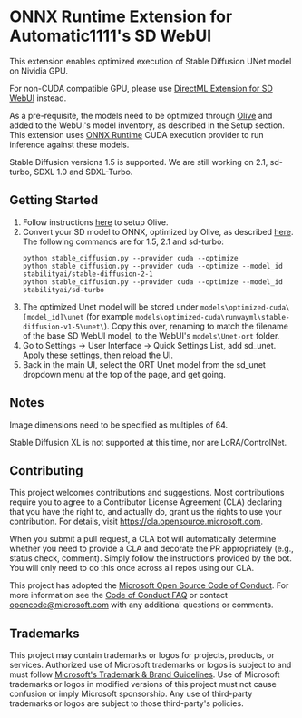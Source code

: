 # ONNX Runtime Extension for Automatic1111's SD WebUI

This extension enables optimized execution of Stable Diffusion UNet model on Nividia GPU.

For non-CUDA compatible GPU, please use [DirectML Extension for SD WebUI](https://github.com/microsoft/Stable-Diffusion-WebUI-DirectML) instead.

As a pre-requisite, the models need to be optimized through [Olive](https://github.com/microsoft/Olive) and added to the WebUI's model inventory, as described in the Setup
section. This extension uses [ONNX Runtime](https://onnxruntime.ai/) CUDA execution provider to run inference against these models.

Stable Diffusion versions 1.5 is supported. We are still working on 2.1, sd-turbo, SDXL 1.0 and SDXL-Turbo.

## Getting Started

1. Follow instructions [here](https://github.com/microsoft/Olive/tree/main/examples/stable_diffusion#prerequisitesn) to setup Olive.
2. Convert your SD model to ONNX, optimized by Olive, as described [here](https://github.com/microsoft/Olive/tree/main/examples/stable_diffusion#conversion-to-onnx-and-latency-optimization). The following commands are for 1.5, 2.1 and sd-turbo:
    ```
    python stable_diffusion.py --provider cuda --optimize
    python stable_diffusion.py --provider cuda --optimize --model_id stabilityai/stable-diffusion-2-1
    python stable_diffusion.py --provider cuda --optimize --model_id stabilityai/sd-turbo    
    ```
3. The optimized Unet model will be stored under `models\optimized-cuda\[model_id]\unet` (for example `models\optimized-cuda\runwayml\stable-diffusion-v1-5\unet\`). Copy this over, renaming to match the filename of the base SD WebUI model, to the WebUI's `models\Unet-ort` folder.
4. Go to Settings → User Interface → Quick Settings List, add sd_unet. Apply these settings, then reload the UI.
5. Back in the main UI, select the ORT Unet model from the sd_unet dropdown menu at the top of the page, and get going.
</ol>

## Notes
Image dimensions need to be specified as multiples of 64.

Stable Diffusion XL is not supported at this time, nor are LoRA/ControlNet.

## Contributing

This project welcomes contributions and suggestions.  Most contributions require you to agree to a
Contributor License Agreement (CLA) declaring that you have the right to, and actually do, grant us
the rights to use your contribution. For details, visit https://cla.opensource.microsoft.com.

When you submit a pull request, a CLA bot will automatically determine whether you need to provide
a CLA and decorate the PR appropriately (e.g., status check, comment). Simply follow the instructions
provided by the bot. You will only need to do this once across all repos using our CLA.

This project has adopted the [Microsoft Open Source Code of Conduct](https://opensource.microsoft.com/codeofconduct/).
For more information see the [Code of Conduct FAQ](https://opensource.microsoft.com/codeofconduct/faq/) or
contact [opencode@microsoft.com](mailto:opencode@microsoft.com) with any additional questions or comments.

## Trademarks

This project may contain trademarks or logos for projects, products, or services. Authorized use of Microsoft 
trademarks or logos is subject to and must follow 
[Microsoft's Trademark & Brand Guidelines](https://www.microsoft.com/en-us/legal/intellectualproperty/trademarks/usage/general).
Use of Microsoft trademarks or logos in modified versions of this project must not cause confusion or imply Microsoft sponsorship.
Any use of third-party trademarks or logos are subject to those third-party's policies.
